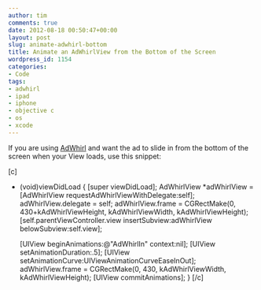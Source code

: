 ```yaml
---
author: tim
comments: true
date: 2012-08-18 00:50:47+00:00
layout: post
slug: animate-adwhirl-bottom
title: Animate an AdWhirlView from the Bottom of the Screen
wordpress_id: 1154
categories:
- Code
tags:
- adwhirl
- ipad
- iphone
- objective c
- os
- xcode
---
```


If you are using [AdWhirl](https://www.adwhirl.com/) and want the ad to slide in from the bottom of the screen when your View loads, use this snippet:

[c]
- (void)viewDidLoad
{
    [super viewDidLoad];
    AdWhirlView *adWhirlView = [AdWhirlView requestAdWhirlViewWithDelegate:self];
    adWhirlView.delegate = self;
    adWhirlView.frame = CGRectMake(0, 430+kAdWhirlViewHeight, kAdWhirlViewWidth, kAdWhirlViewHeight);
    [self.parentViewController.view insertSubview:adWhirlView belowSubview:self.view];

    [UIView beginAnimations:@"AdWhirlIn" context:nil];
    [UIView setAnimationDuration:.5];
    [UIView setAnimationCurve:UIViewAnimationCurveEaseInOut];
    adWhirlView.frame = CGRectMake(0, 430, kAdWhirlViewWidth, kAdWhirlViewHeight);
    [UIView commitAnimations];
}
[/c]
